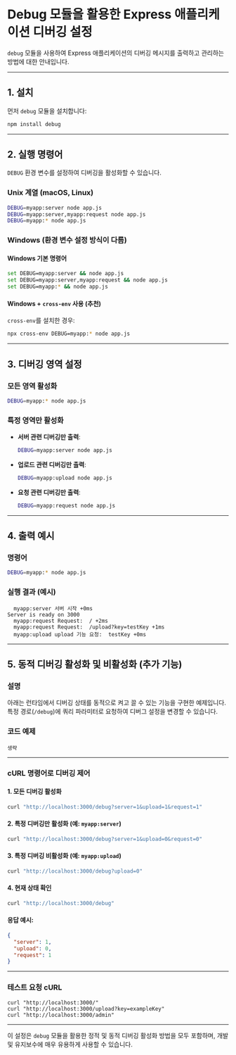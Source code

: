 
# Debug 모듈을 활용한 Express 애플리케이션 디버깅 설정

`debug` 모듈을 사용하여 Express 애플리케이션의 디버깅 메시지를 출력하고 관리하는 방법에 대한 안내입니다.

---

## 1. 설치

먼저 `debug` 모듈을 설치합니다:

```bash
npm install debug
```

---

## 2. 실행 명령어

`DEBUG` 환경 변수를 설정하여 디버깅을 활성화할 수 있습니다.

### Unix 계열 (macOS, Linux)
```bash
DEBUG=myapp:server node app.js
DEBUG=myapp:server,myapp:request node app.js
DEBUG=myapp:* node app.js
```

### Windows (환경 변수 설정 방식이 다름)
#### Windows 기본 명령어
```bash
set DEBUG=myapp:server && node app.js
set DEBUG=myapp:server,myapp:request && node app.js
set DEBUG=myapp:* && node app.js
```

#### Windows + `cross-env` 사용 (추천)
`cross-env`를 설치한 경우:
```bash
npx cross-env DEBUG=myapp:* node app.js
```

---

## 3. 디버깅 영역 설정

### 모든 영역 활성화
```bash
DEBUG=myapp:* node app.js
```

### 특정 영역만 활성화
- **서버 관련 디버깅만 출력**:
  ```bash
  DEBUG=myapp:server node app.js
  ```
- **업로드 관련 디버깅만 출력**:
  ```bash
  DEBUG=myapp:upload node app.js
  ```
- **요청 관련 디버깅만 출력**:
  ```bash
  DEBUG=myapp:request node app.js
  ```

---

## 4. 출력 예시

### 명령어
```bash
DEBUG=myapp:* node app.js
```

### 실행 결과 (예시)
```plaintext
  myapp:server 서버 시작 +0ms
Server is ready on 3000
  myapp:request Request:  / +2ms
  myapp:request Request:  /upload?key=testKey +1ms
  myapp:upload upload 기능 요청:  testKey +0ms
```

---

## 5. 동적 디버깅 활성화 및 비활성화 (추가 기능)

### 설명

아래는 런타임에서 디버깅 상태를 동적으로 켜고 끌 수 있는 기능을 구현한 예제입니다. 
특정 경로(`/debug`)에 쿼리 파라미터로 요청하여 디버그 설정을 변경할 수 있습니다.

### 코드 예제

```
생략
```

---

### cURL 명령어로 디버깅 제어

#### 1. 모든 디버깅 활성화
```bash
curl "http://localhost:3000/debug?server=1&upload=1&request=1"
```

#### 2. 특정 디버깅만 활성화 (예: `myapp:server`)
```bash
curl "http://localhost:3000/debug?server=1&upload=0&request=0"
```

#### 3. 특정 디버깅 비활성화 (예: `myapp:upload`)
```bash
curl "http://localhost:3000/debug?upload=0"
```

#### 4. 현재 상태 확인
```bash
curl "http://localhost:3000/debug"
```

#### 응답 예시:
```json
{
  "server": 1,
  "upload": 0,
  "request": 1
}
```

---

### 테스트 요청 cURL

```
curl "http://localhost:3000/"
curl "http://localhost:3000/upload?key=exampleKey"
curl "http://localhost:3000/admin"
```

---

이 설정은 `debug` 모듈을 활용한 정적 및 동적 디버깅 활성화 방법을 모두 포함하며, 개발 및 유지보수에 매우 유용하게 사용할 수 있습니다.
